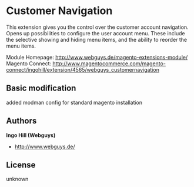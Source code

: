 Customer Navigation
====================================

This extension gives you the control over the customer account navigation. Opens up possibilities to configure the user account menu. These include the selective showing and hiding menu items, and the ability to reorder the menu items.

Module Homepage: http://www.webguys.de/magento-extensions-module/
Magento Connect: http://www.magentocommerce.com/magento-connect/ingohill/extension/4565/webguys_customernavigation


Basic modification
------------------

added modman config for standard magento installation 


Authors
-------

**Ingo Hill (Webguys)**

+ http://www.webguys.de/


License
-------

unknown